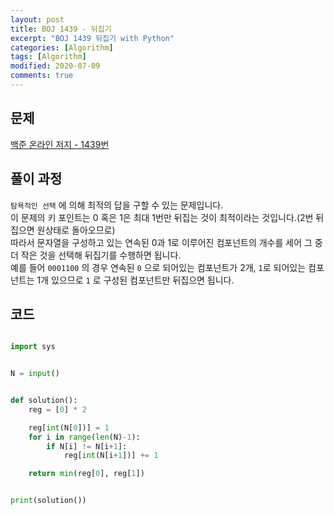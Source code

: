 ```yaml
---
layout: post
title: BOJ 1439 - 뒤집기
excerpt: "BOJ 1439 뒤집기 with Python"
categories: [Algorithm]
tags: [Algorithm]
modified: 2020-07-09
comments: true
---
```


## 문제
[백준 온라인 저지 - 1439번](https://www.acmicpc.net/problem/1439)

## 풀이 과정
`탐욕적인 선택` 에 의해 최적의 답을 구할 수 있는 문제입니다. <br>
이 문제의 키 포인트는 0 혹은 1은 최대 1번만 뒤집는 것이 최적이라는 것입니다.(2번 뒤집으면 원상태로 돌아오므로) <br>
따라서 문자열을 구성하고 있는 연속된 0과 1로 이루어진 컴포넌트의 개수를 세어 그 중 더 작은 것을 선택해 뒤집기를 수행하면 됩니다. <br>
예를 들어 `0001100` 의 경우 연속된 `0` 으로 되어있는 컴포넌트가 2개, `1`로 되어있는 컴포넌트는 1개 있으므로 `1` 로 구성된 컴포넌트만 뒤집으면 됩니다. <br>


## 코드

~~~ python

import sys


N = input()


def solution():
    reg = [0] * 2

    reg[int(N[0])] = 1
    for i in range(len(N)-1):
        if N[i] != N[i+1]:
            reg[int(N[i+1])] += 1

    return min(reg[0], reg[1])


print(solution())


~~~